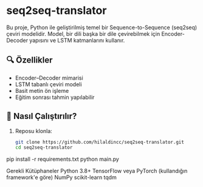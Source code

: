 # seq2seq-translator

Bu proje, Python ile geliştirilmiş temel bir Sequence-to-Sequence (seq2seq) çeviri modelidir. Model, bir dili başka bir dile çevirebilmek için Encoder-Decoder yapısını ve LSTM katmanlarını kullanır.

## 🔍 Özellikler

- Encoder–Decoder mimarisi
- LSTM tabanlı çeviri modeli
- Basit metin ön işleme
- Eğitim sonrası tahmin yapılabilir

## 🚀 Nasıl Çalıştırılır?

1. Reposu klonla:
   ```bash
   git clone https://github.com/hilaldincc/seq2seq-translator.git
   cd seq2seq-translator

pip install -r requirements.txt
python main.py

Gerekli Kütüphaneler
Python 3.8+
TensorFlow veya PyTorch (kullandığın framework'e göre)
NumPy
scikit-learn
tqdm
